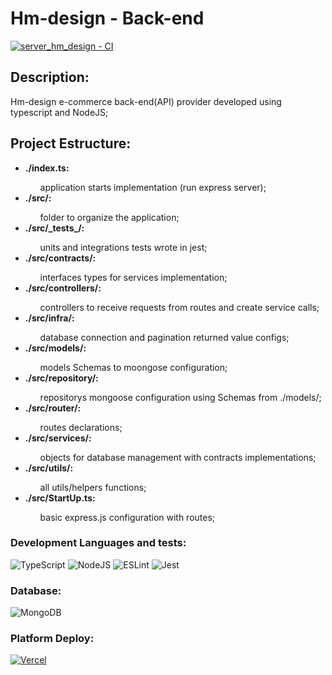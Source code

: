 # Hm-design - Back-end

[![server_hm_design - CI](https://github.com/hernandemonteiro/server_hm_design/actions/workflows/ci.preview.yml/badge.svg)](https://github.com/hernandemonteiro/server_hm_design/actions/workflows/ci.preview.yml)

## Description:

Hm-design e-commerce back-end(API) provider developed using typescript and NodeJS;

## Project Estructure:

<ul>

<li><b>./index.ts:</b></li>

<ul>
 application starts implementation (run express server);
</ul>

<li><b>./src/:</b></li>

<ul>
folder to organize the application;
</ul>

<li><b>./src/_tests_/:</b></li>

<ul>
units and integrations tests wrote in jest;
</ul>

<li><b>./src/contracts/:</b></li>

<ul>
interfaces types for services implementation;
</ul>

<li><b>./src/controllers/:</b></li>

<ul>
controllers to receive requests from routes and create service calls;
</ul>

<li><b>./src/infra/:</b></li>

<ul>
database connection and pagination returned value configs;
</ul>

<li><b>./src/models/:</b></li>

<ul>
models Schemas to moongose configuration;
</ul>

<li><b>./src/repository/:</b></li>

<ul>
repositorys mongoose configuration using Schemas from ./models/;
</ul>

<li><b>./src/router/:</b></li>

<ul>
routes declarations;
</ul>

<li><b>./src/services/:</b></li>

<ul>
objects for database management with contracts implementations;
</ul>

<li><b>./src/utils/:</b></li>

<ul>
all utils/helpers functions;
</ul>

<li><b>./src/StartUp.ts:</b></li>

<ul>
basic express.js configuration with routes;
</ul>

</ul>

### Development Languages and tests:

![TypeScript](https://img.shields.io/badge/typescript-%23007ACC.svg?style=for-the-badge&logo=typescript&logoColor=white)
![NodeJS](https://img.shields.io/badge/node.js-6DA55F?style=for-the-badge&logo=node.js&logoColor=white)
![ESLint](https://img.shields.io/badge/ESLint-4B3263?style=for-the-badge&logo=eslint&logoColor=white)
![Jest](https://img.shields.io/badge/-jest-%23C21325?style=for-the-badge&logo=jest&logoColor=white)

### Database:

![MongoDB](https://img.shields.io/badge/MongoDB-%234ea94b.svg?style=for-the-badge&logo=mongodb&logoColor=white)
### Platform Deploy:

[![Vercel](https://img.shields.io/badge/vercel-%23000000.svg?style=for-the-badge&logo=vercel&logoColor=white)](https://server-two-liart.vercel.app/)
